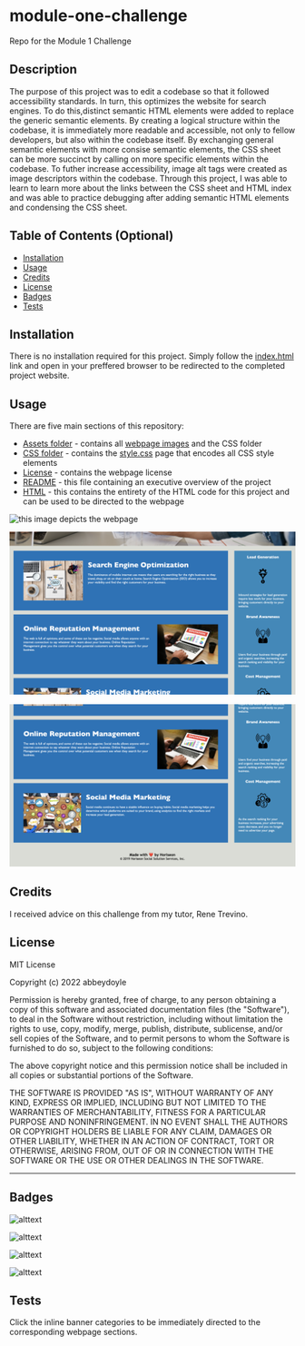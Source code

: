 # module-one-challenge
Repo for the Module 1 Challenge

## Description

The purpose of this project was to edit a codebase so that it followed accessibility standards. In turn, this optimizes the website for search engines. To do this,distinct semantic HTML elements were added to replace the generic semantic elements. By creating a logical structure within the codebase, it is immediately more readable and accessible, not only to fellow developers, but also within the codebase itself. By exchanging general semantic elements with more consise semantic elements, the CSS sheet can be more succinct by calling on more specific elements within the codebase. To futher increase accessibility, image alt tags were created as image descriptors within the codebase. Through this project, I was able to learn to learn more about the links between the CSS sheet and HTML index and was able to practice debugging after adding semantic HTML elements and condensing the CSS sheet. 

<!-- 
Provide a short description explaining the what, why, and how of your project. Use the following questions as a guide:
- What was your motivation?
- Why did you build this project? (Note: the answer is not "Because it was a homework assignment.")
- What problem does it solve?
- What did you learn?
 -->

## Table of Contents (Optional)

- [Installation](#installation)
- [Usage](#usage)
- [Credits](#credits)
- [License](#license)
- [Badges](#badges)
- [Tests](#tests)

<!-- If your README is long, add a table of contents to make it easy for users to find what they need. -->

## Installation

There is no installation required for this project. Simply follow the [index.html](#/Users/abbeydoyle/bootcamp/module-one-challenge/index.html) link and open in your preffered browser to be redirected to the completed project website.

<!-- What are the steps required to install your project? Provide a step-by-step description of how to get the development environment running. -->

## Usage

There are five main sections of this repository:

- [Assets folder](/Users/abbeydoyle/bootcamp/module-one-challenge/assets) - contains all [webpage images](/Users/abbeydoyle/bootcamp/module-one-challenge/assets/images) and the CSS folder 
- [CSS folder](/Users/abbeydoyle/bootcamp/module-one-challenge/assets/css) - contains the [style.css](/Users/abbeydoyle/bootcamp/module-one-challenge/assets/css/style.css) page that encodes all CSS style elements
- [License](/Users/abbeydoyle/bootcamp/module-one-challenge/LICENSE) - contains the webpage license 
- [README](/Users/abbeydoyle/bootcamp/module-one-challenge/README.md) - this file containing an executive overview of the project
- [HTML](/Users/abbeydoyle/bootcamp/module-one-challenge/index.html) - this contains the entirety of the HTML code for this project and can be used to be directed to the webpage

![this image depicts the webpage](assets/images/module-one-challenge-page-one.png)

![this image depicts the webpage](assets/images/module-one-challenge-page-two.png)

![this image depicts the webpage](assets/images/module-one-challenge-page-three.png)

<!-- Provide instructions and examples for use. Include screenshots as needed.

To add a screenshot, create an `assets/images` folder in your repository and upload your screenshot to it. Then, using the relative file path, add it to your README using the following syntax:

![alt text](assets/images/screenshot.png) -->

## Credits

I received advice on this challenge from my tutor, Rene Trevino.

## License

MIT License

Copyright (c) 2022 abbeydoyle

Permission is hereby granted, free of charge, to any person obtaining a copy
of this software and associated documentation files (the "Software"), to deal
in the Software without restriction, including without limitation the rights
to use, copy, modify, merge, publish, distribute, sublicense, and/or sell
copies of the Software, and to permit persons to whom the Software is
furnished to do so, subject to the following conditions:

The above copyright notice and this permission notice shall be included in all
copies or substantial portions of the Software.

THE SOFTWARE IS PROVIDED "AS IS", WITHOUT WARRANTY OF ANY KIND, EXPRESS OR
IMPLIED, INCLUDING BUT NOT LIMITED TO THE WARRANTIES OF MERCHANTABILITY,
FITNESS FOR A PARTICULAR PURPOSE AND NONINFRINGEMENT. IN NO EVENT SHALL THE
AUTHORS OR COPYRIGHT HOLDERS BE LIABLE FOR ANY CLAIM, DAMAGES OR OTHER
LIABILITY, WHETHER IN AN ACTION OF CONTRACT, TORT OR OTHERWISE, ARISING FROM,
OUT OF OR IN CONNECTION WITH THE SOFTWARE OR THE USE OR OTHER DEALINGS IN THE
SOFTWARE.

<!-- The last section of a high-quality README file is the license. This lets other developers know what they can and cannot do with your project. If you need help choosing a license, refer to [https://choosealicense.com/](https://choosealicense.com/). -->

---

<!-- 🏆 The previous sections are the bare minimum, and your project will ultimately determine the content of this document. You might also want to consider adding the following sections. -->

## Badges

![alttext](https://img.shields.io/github/license/abbeydoyle/module-one-challenge?style=plastic)


![alttext](https://img.shields.io/maintenance/yes/2022?style=plastic)

![alttext](https://img.shields.io/github/commit-status/abbeydoyle/module-one-challenge/main/b47d4a7457cf5e66ced4bdac829275209b3dc49c?style=plastic)

![alttext](https://img.shields.io/github/commits-since/abbeydoyle/module-one-challenge/b47d4a7457cf5e66ced4bdac829275209b3dc49c?style=plastic)


<!-- ![badmath](https://img.shields.io/github/languages/top/nielsenjared/badmath) -->

<!-- Badges aren't necessary, but they demonstrate street cred. Badges let other developers know that you know what you're doing. Check out the badges hosted by [shields.io](https://shields.io/). You may not understand what they all represent now, but you will in time. -->


## Tests

Click the inline banner categories to be immediately directed to the corresponding webpage sections.